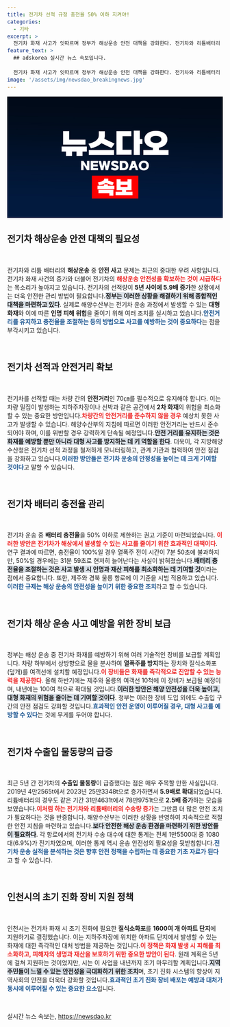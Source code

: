 ```yaml
---
title: 전기차 선적 규정 충전율 50% 이하 지켜야!
categories:
  - 기타
excerpt: >
  전기차 화재 사고가 잇따르며 정부가 해상운송 안전 대책을 강화한다. 전기차와 리튬배터리 선적 시 안전거리 확보, 배터리 충전율 제한 등의 조치가 마련되며, 인천은 아파트에 소화덮개를 지원한다. 안전 점검을 통해 대형 화재 예방에 나선다!
feature_text: >
  ## adskorea 실시간 뉴스 속보입니다.

  전기차 화재 사고가 잇따르며 정부가 해상운송 안전 대책을 강화한다. 전기차와 리튬배터리 선적 시 안전거리 확보, 배터리 충전율 제한 등의 조치가 마련되며, 인천은 아파트에 소화덮개를 지원한다. 안전 점검을 통해 대형 화재 예방에 나선다!
image: '/assets/img/newsdao_breakingnews.jpg'
---
```


<p><img src="/assets/img/newsdao_breakingnews.jpg" alt="adskorea 속보" /></p>

<h2 data-ke-size="size26">전기차 해상운송 안전 대책의 필요성</h2>

<p data-ke-size="size16">&nbsp;</p>

<p>전기차와 리튬 배터리의 <strong>해상운송</strong> 중 <strong>안전 사고</strong> 문제는 최근의 중대한 우려 사항입니다. 전기차 화재 사건의 증가와 더불어 전기차의 <b><span style="color: #ee2323;">해상운송 안전성을 확보하는 것이 시급하다</span></b>는 목소리가 높아지고 있습니다. 전기차의 선적량이 <strong>5년 사이에 5.9배 증가</strong>한 상황에서는 더욱 안전한 관리 방법이 필요합니다.<b><span style="background-color: #21538527;">정부는 이러한 상황을 해결하기 위해 종합적인 대책을 마련하고 있다</span></b>. 실제로 해양수산부는 전기차 운송 과정에서 발생할 수 있는 <strong>대형 화재</strong>와 이에 따른 <strong>인명 피해 위험</strong>을 줄이기 위해 여러 조치를 실시하고 있습니다.<b><span style="color: #1a5490;">안전거리를 유지하고 충전율을 조절하는 등의 방법으로 사고를 예방하는 것이 중요하다</span></b>는 점을 부각시키고 있습니다.</p>

<p data-ke-size="size16">&nbsp;</p>

<h2 data-ke-size="size26">전기차 선적과 안전거리 확보</h2>

<p data-ke-size="size16">&nbsp;</p>

<p>전기차를 선적할 때는 차량 간의 <strong>안전거리</strong>인 70㎝를 필수적으로 유지해야 합니다. 이는 차량 밀집이 발생하는 지하주차장이나 선박과 같은 공간에서 <strong>2차 화재</strong>의 위험을 최소화할 수 있는 중요한 방안입니다.<b><span style="color: #ee2323;">차량간의 안전거리를 준수하지 않을 경우</span></b> 예상치 못한 사고가 발생할 수 있습니다. 해양수산부의 지침에 따르면 이러한 안전거리는 반드시 준수되어야 하며, 이를 위반할 경우 강력하게 단속될 예정입니다.<b><span style="background-color: #21538527;">안전 거리를 유지하는 것은 화재를 예방할 뿐만 아니라 대형 사고를 방지하는 데 키 역할을 한다</span></b>. 더욱이, 각 지방해양수산청은 전기차 선적 과정을 철저하게 모니터링하고, 관계 기관과 협력하여 안전 점검을 강화하고 있습니다.<b><span style="color: #1a5490;">이러한 방안들은 전기차 운송의 안정성을 높이는 데 크게 기여할 것이다</span></b>고 말할 수 있습니다.</p>

<p data-ke-size="size16">&nbsp;</p>

<h2 data-ke-size="size26">전기차 배터리 충전율 관리</h2>

<p data-ke-size="size16">&nbsp;</p>

<p>전기차 운송 중 <strong>배터리 충전율</strong>을 50% 이하로 제한하는 권고 기준이 마련되었습니다. <b><span style="color: #ee2323;">이러한 방안은 전기차가 해상에서 발생할 수 있는 사고를 줄이기 위한 효과적인 대책이다</span></b>. 연구 결과에 따르면, 충전율이 100%일 경우 열폭주 전이 시간이 7분 50초에 불과하지만, 50%일 경우에는 31분 59초로 현저히 늘어난다는 사실이 밝혀졌습니다.<b><span style="background-color: #21538527;">배터리 충전율을 조절하는 것은 사고 발생 시 인명과 재산 피해를 최소화하는 데 기여할 것</span></b>이라는 점에서 중요합니다. 또한, 제주와 경북 울릉 항로에 이 기준을 시범 적용하고 있습니다.<b><span style="color: #1a5490;">이러한 규제는 해상 운송의 안전성을 높이기 위한 중요한 조치</span></b>라고 할 수 있습니다.</p>

<p data-ke-size="size16">&nbsp;</p>

<h2 data-ke-size="size26">전기차 해상 운송 사고 예방을 위한 장비 보급</h2>

<p data-ke-size="size16">&nbsp;</p>

<p>정부는 해상 운송 중 전기차 화재를 예방하기 위해 여러 기술적인 장비를 보급할 계획입니다. 차량 하부에서 상방향으로 물을 분사하여 <strong>열폭주를 방지</strong>하는 장치와 질식소화포(덮개)를 여객선에 설치할 예정입니다.<b><span style="color: #ee2323;">이 장비들은 화재를 즉각적으로 진압할 수 있는 능력을 제공한다</span></b>. 올해 하반기에는 제주와 울릉의 여객선 10척에 이 장비가 보급될 예정이며, 내년에는 100여 척으로 확대될 것입니다.<b><span style="background-color: #21538527;">이러한 방안은 해양 안전성을 더욱 높이고, 대형 화재의 위험을 줄이는 데 기여할 것이다</span></b>. 정부는 이러한 장비 도입 외에도 수출입 구간의 안전 점검도 강화할 것입니다.<b><span style="color: #1a5490;">효과적인 안전 운영이 이루어질 경우, 대형 사고를 예방할 수 있다</span></b>는 것에 무게를 두어야 합니다.</p>

<p data-ke-size="size16">&nbsp;</p>

<h2 data-ke-size="size26">전기차 수출입 물동량의 급증</h2>

<p data-ke-size="size16">&nbsp;</p>

<p>최근 5년 간 전기차의 <strong>수출입 물동량</strong>이 급증했다는 점은 매우 주목할 만한 사실입니다. 2019년 4만2565t에서 2023년 25만3348t으로 증가하면서 <strong>5.9배로 확대</strong>되었습니다. 리튬배터리의 경우도 같은 기간 31만4631t에서 78만9751t으로 <strong>2.5배 증가</strong>하는 모습을 보였습니다.<b><span style="color: #ee2323;">이처럼 하는 전기차와 리튬배터리의 수송량 증가</span></b>는 그만큼 더 많은 안전 조치가 필요하다는 것을 반증합니다. 해양수산부는 이러한 상황을 반영하여 지속적으로 적절한 안전 지침을 마련하고 있습니다.<b><span style="background-color: #21538527;">보다 안전한 해상 운송 환경을 마련하기 위한 방안들이 필요하다</span></b>. 각 항로에서의 전기차 수송 대수에 대한 통계는 전체 1만5500대 중 1080대(6.9%)가 전기차였으며, 이러한 통계 역시 운송 안전성의 필요성을 뒷받침합니다.<b><span style="color: #1a5490;">전기차 운송 실적을 분석하는 것은 향후 안전 정책을 수립하는 데 중요한 기초 자료가 된다</span></b>고 할 수 있습니다.</p>

<p data-ke-size="size16">&nbsp;</p>

<h2 data-ke-size="size26">인천시의 초기 진화 장비 지원 정책</h2>

<p data-ke-size="size16">&nbsp;</p>

<p>인천시는 전기차 화재 시 초기 진화에 필요한 <strong>질식소화포</strong>를 <strong>1600여 개 아파트 단지</strong>에 지원하기로 결정했습니다. 이는 지하주차장에 위치한 아파트 단지에서 발생할 수 있는 화재에 대한 즉각적인 대처 방법을 제공하는 것입니다.<b><span style="color: #ee2323;">이 정책은 화재 발생 시 피해를 최소화하고, 피해자의 생명과 재산을 보호하기 위한 중요한 방안이 된다</span></b>. 원래 계획은 5년에 걸쳐 지원하는 것이었지만, 시는 이 사업을 내년까지 조기 마무리할 계획입니다.<b><span style="background-color: #21538527;">지역 주민들이 느낄 수 있는 안전성을 극대화하기 위한 조치</span></b>며, 초기 진화 시스템의 향상이 지역사회의 안전을 더욱더 강화할 것입니다.<b><span style="color: #1a5490;">효과적인 초기 진화 장비 배포는 예방과 대처가 동시에 이루어질 수 있는 중요한 요소</span></b>입니다.</p>

<p data-ke-size="size16">&nbsp;</p>
실시간 뉴스 속보는, <a href="https://newsdao.kr" rel="dofollow">https://newsdao.kr</a>



